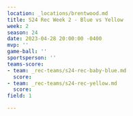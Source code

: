 ```yaml
---
location: _locations/brentwood.md
title: S24 Rec Week 2 - Blue vs Yellow
week: 2
season: 24
date: 2023-04-28 20:00:00 -0400
mvp: ''
game-ball: ''
sportsperson: ''
teams-score:
- team: _rec-teams/s24-rec-baby-blue.md
  score: 
- team: _rec-teams/s24-rec-yellow.md
  score: 
field: 1

---
```

